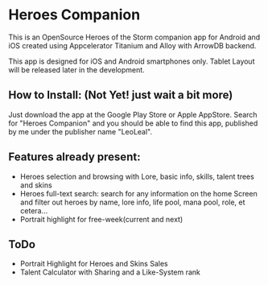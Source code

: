 Heroes Companion
=

This is an OpenSource Heroes of the Storm companion app for Android and iOS created using Appcelerator Titanium and Alloy with ArrowDB backend.

This app is designed for iOS and Android smartphones only. Tablet Layout will be released later in the development.

How to Install: (Not Yet! just wait a bit more)
-
Just download the app at the Google Play Store or Apple AppStore. Search for "Heroes Companion" and you should be able to find this app, published by me under the publisher name "LeoLeal".

Features already present:
-
* Heroes selection and browsing with Lore, basic info, skills, talent trees and skins
* Heroes full-text search: search for any information on the home Screen and filter out heroes by name, lore info, life pool, mana pool, role, et cetera...
* Portrait highlight for free-week(current and next)

ToDo
-
* Portrait Highlight for Heroes and Skins Sales
* Talent Calculator with Sharing and a Like-System rank